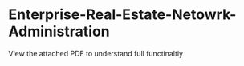 # Enterprise-Real-Estate-Netowrk-Administration
View the attached PDF to understand full functinaltiy

